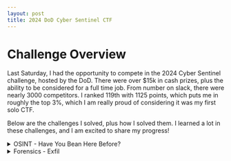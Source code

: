 ```yaml
---
layout: post
title: 2024 DoD Cyber Sentinel CTF
---
```


# Challenge Overview

Last Saturday, I had the opportunity to compete in the 2024 Cyber Sentinel challenge, hosted by the DoD. There were over $15k in cash prizes, plus the ability to be considered for a full time job. From number on slack, there were nearly 3000 competitors. I ranked 119th with 1125 points, which puts me in roughly the top 3%, which I am really proud of considering it was my first solo CTF.

Below are the challenges I solved, plus how I solved them. I learned a lot in these challenges, and I am excited to share my progress!

<details>
<summary>OSINT - Have You Bean Here Before?</summary>

# Summary

This challenge gave you a photo, as seen below, and asked to find the MAC address of the WiFi the user was connected to.

<br>

<img class="center" src="{{site.url}}/assets/images/CTF/Sentinel2024/bean/OSINT_bean.png" alt="Bean Challenge"/>

<br>

# Solution

The first step in solving this OSINT challenge is to identify the location of the photo. The first thing I did was look for identifying information in the photo. Looking at the coffee cup, we can see a logo "PAUL" on the side facing us. 

<br>
<img class="center" src="{{site.url}}/assets/images/CTF/Sentinel2024/bean/Paul.png" alt="Paul Cup"/>
<br>

Using Google, I simply searched for "Paul Restaurant", which the first result was the website for [Paul French Bakery & Cafe](https://www.pauldmv.com/). Navigating to the Locations Tab, we can see the following locations:

<br>
<img class="center" src="{{site.url}}/assets/images/CTF/Sentinel2024/bean/Locations.png" alt="Paul Locations"/>
<br>

I then did research on each location, looking around on Google Street View until I found [this view of the restaurant](https://www.google.com/maps/place/PAUL/@38.9026998,-77.0296509,3a,75y,244.78h,79.07t/data=!3m6!1e1!3m4!1st0gdbpUCz3dH3h2pBbWo3w!2e0!7i16384!8i8192!4m15!1m8!3m7!1s0x89b7b7945ffccc1d:0xa31a1c637f46a13f!2s1275+K+St+NW,+1275+K+St+NW,+Washington,+DC+20005!3b1!8m2!3d38.9028463!4d-77.0292336!16s%2Fg%2F12hlgng30!3m5!1s0x89b7b7945ff74921:0x2b9bb7d6fb61081a!8m2!3d38.9027468!4d-77.0293581!16s%2Fg%2F11bwt9_wgs?entry=ttu). This narrowed it down to the location at 1275 K Street in Washington DC. The view looked identical to the one in the image, as you could see the building in the background and it matched the skyline from the original image. 

Now that we had the street location, we needed to figure out how to track down what the BSSID of the AP to solve the challenge. I had no idea how to do this, so I just googled "WiFi Map Online" and [a site called Wiggle](https://wigle.net/) showed up. This was arguably the coolest part of the challenge for me, as I learned about this site's feature to collect and display beacon frames from the general public. Using this site, I navigated to the address of the location I chose and I saw quite a few SSIDs available to look at:

<br>
<img class="center" src="{{site.url}}/assets/images/CTF/Sentinel2024/bean/Wiggle.png" alt="Wiggle Results"/>
<br>

I noticed that one of the options available was "Paul Guest" which I assumed the target would be using as he was a guest at this restaurant. Clicking on that option, I saw the following information:

<br>
<img class="center" src="{{site.url}}/assets/images/CTF/Sentinel2024/bean/Paul_Guest.png" alt="Paul Guest WiFi"/>
<br>

This BSSID was the correct one, giving me the flag of

**C1{6C:CD:D6:BD:5B:51}**

</details>

<details>
<summary>Forensics - Exfil</summary>

# Summary

This challenge gave you a wireshark packet capture, and you had to deduce what the flag was from there. Below is a link to the file:

[Provided exfiltrated.pcap]({{site.url}}/assets/files/CTF/Sentinel2024/exfil/exfiltrated.pcap)

Opening the packet capture, I could immediately see it was purely DNS traffic. It looked like the address came from an internal 192.168.0.0/16 private address range, pointing to google's DNS server (8.8.8.8). Below is a picture of what that looked like:

<br>
<img class="center" src="{{site.url}}/assets/images/CTF/Sentinel2024/exfil/Unfiltered.png" alt="Unfiltered Packet"/>
<br>

Looking at the requests, I was able to see that it was a seemingly random 31 character subdomain added to data.exfiltrated.com:

<br>
<img class="center" src="{{site.url}}/assets/images/CTF/Sentinel2024/exfil/Request_Details.png" alt="Request Details"/>
<br>

I knew there was a data exfiltration method that involved sending data over arbitrary DNS requests, which would bypass many firewall rules. Most firewalls allow for the client to make DNS requests, otherwise their network would not function properly. What you can do is hide data in the requests, and program a server to listen for these requests and parse them back into the file. 

I ran with this hunch, and I filtered the Wireshark capture with the following filter:

```dns.qry.name contains "data.exfiltrated.com" && ip.dst == 8.8.8.8```

This resulted in just the outbound requests, in sequential order, made to Google's DNS:

<br>
<img class="center" src="{{site.url}}/assets/images/CTF/Sentinel2024/exfil/Filter_Applied.png" alt="Filter Applied"/>
<br>

I exported these results out into their own packet capture file. I did this so that I could work just with the data I wanted and I didnt have to add filters into my Python code.

After that, I ran the following Python script on the file:

```python
import pyshark
import os

# Create file paths for the input and output
cwd = os.getcwd()
input_file = os.path.join(cwd, 'filtered.pcap')
output_file = os.path.join(cwd, 'output.txt')

# Load the packet capture
cap = pyshark.FileCapture(input_file)
data = str()

# Loop through each packet, grab the query itself
for pkt in cap:
    query = pkt.layers[3].qry_name

    # remove the .data.exfiltrated.com from the packet
    query = query.replace('.data.exfiltrated.com', '')
    data += query

# Write the output to a file
with open (output_file, 'w+') as output:
    output.write(data)
```

This resulted in several thousand characters of what was very clearly Base64-like encoded data. I loaded this data into [Cyber Chef](https://cyberchef.org/). Cyber Chef has the wonderful magic wand, which was able to automatically detect that it was an image that had been encoded in Base32:

<br>
<img class="center" src="{{site.url}}/assets/images/CTF/Sentinel2024/exfil/Cyber_Chef.png" alt="Cyber Chef"/>
<br>

This resulted in the decoded image being displayed:

<br>
<img class="center" src="{{site.url}}/assets/images/CTF/Sentinel2024/exfil/Flag.jpg" alt="Flag"/>
<br>

This image, as you can see, contains the flag:

**C1{dns_3xfil7r4t3d!}**

</details>